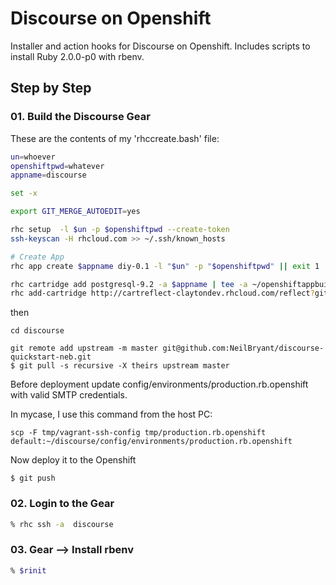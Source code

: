 # Discourse on Openshift

Installer and action hooks for Discourse on Openshift. Includes scripts to install Ruby 2.0.0-p0 with rbenv.

## Step by Step

### 01. Build the Discourse Gear

These are the contents of my 'rhccreate.bash' file:

```bash
un=whoever
openshiftpwd=whatever
appname=discourse

set -x

export GIT_MERGE_AUTOEDIT=yes

rhc setup  -l $un -p $openshiftpwd --create-token
ssh-keyscan -H rhcloud.com >> ~/.ssh/known_hosts

# Create App
rhc app create $appname diy-0.1 -l "$un" -p "$openshiftpwd" || exit 1 | tee ~/openshiftappbuild.txt

rhc cartridge add postgresql-9.2 -a $appname | tee -a ~/openshiftappbuild.txt
rhc add-cartridge http://cartreflect-claytondev.rhcloud.com/reflect?github=smarterclayton/openshift-redis-cart -a $appname | tee -a ~/openshiftappbuild.txt
```

then

```
cd discourse

git remote add upstream -m master git@github.com:NeilBryant/discourse-quickstart-neb.git
$ git pull -s recursive -X theirs upstream master
```

Before deployment update config/environments/production.rb.openshift with valid SMTP credentials.

In mycase, I use this command from the host PC:

```
scp -F tmp/vagrant-ssh-config tmp/production.rb.openshift  default:~/discourse/config/environments/production.rb.openshift
```

Now deploy it to the Openshift

```
$ git push
```
### 02. Login to the Gear

```bash
% rhc ssh -a  discourse
```

### 03. Gear --> Install rbenv
```bash
% $rinit
```

